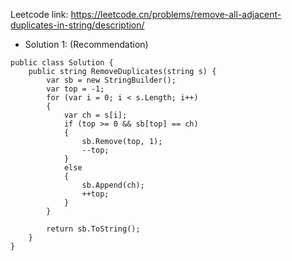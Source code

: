 Leetcode link: https://leetcode.cn/problems/remove-all-adjacent-duplicates-in-string/description/ 

- Solution 1: (Recommendation)
```
public class Solution {
    public string RemoveDuplicates(string s) {
        var sb = new StringBuilder();
        var top = -1;
        for (var i = 0; i < s.Length; i++)
        {
            var ch = s[i];
            if (top >= 0 && sb[top] == ch)
            {
                sb.Remove(top, 1);
                --top;
            }
            else
            {
                sb.Append(ch);
                ++top;
            }
        }

        return sb.ToString();
    }
}
```
